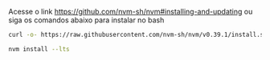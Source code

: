 Acesse o link https://github.com/nvm-sh/nvm#installing-and-updating ou siga os comandos abaixo para instalar no bash
```bash
curl -o- https://raw.githubusercontent.com/nvm-sh/nvm/v0.39.1/install.sh | bash
```

```bash
nvm install --lts
```
